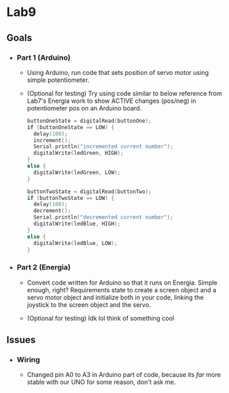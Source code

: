 # Lab9
 ## Goals 
   - ### Part 1 (Arduino)
      - Using Arduino, run code that sets position of servo motor using simple potentiometer.
      
      - (Optional for testing) Try using code similar to below reference from Lab7's Energia work to show 
         ACTIVE changes (pos/neg) in potentiometer pos on an Arduino board.

          ```C
          buttonOneState = digitalRead(buttonOne);
          if (buttonOneState == LOW) {
            delay(100);
            increment();
            Serial.println("incremented current number");
            digitalWrite(ledGreen, HIGH);
          }
          else {
            digitalWrite(ledGreen, LOW);
          }

          buttonTwoState = digitalRead(buttonTwo);
          if (buttonTwoState == LOW) {
            delay(100);
            decrement();
            Serial.println("decremented current number");
            digitalWrite(ledBlue, HIGH);
          }
          else {
            digitalWrite(ledBlue, LOW);
          }
          ``` 
      
   - ### Part 2 (Energia)
      - Convert code written for Arduino so that it runs on Energia. Simple enough, right? Requirements state to
        create a screen object and a servo motor object and initialize both in your code, linking the joystick to the screen object and the servo.
      
      - (Optional for testing) Idk lol think of something cool
      
 ## Issues
  - ### Wiring
      - Changed pin A0 to A3 in Arduino part of code, because its _far_ more stable with our UNO for some reason, don't ask me.
